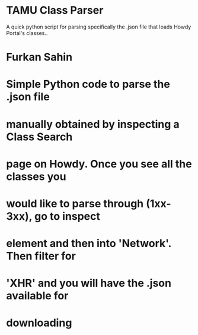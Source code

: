 # TAMU Class Parser
 A quick python script for parsing specifically the .json file that loads Howdy Portal's classes..
# Furkan Sahin
# Simple Python code to parse the .json file
# manually obtained by inspecting a Class Search
# page on Howdy. Once you see all the classes you
# would like to parse through (1xx-3xx), go to inspect
# element and then into 'Network'. Then filter for
# 'XHR' and you will have the .json available for 
# downloading
